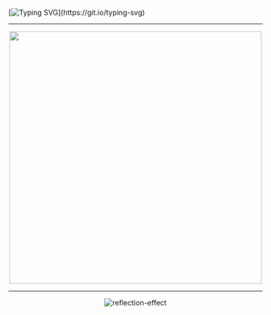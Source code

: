 
  
[![Typing SVG](https://readme-typing-svg.demolab.com?font=Fira+Code&size=18&pause=2500&color=20CD32&center=true&vCenter=true&width=435&lines=It's+hardware+that+makes+a+machine+fast.)](https://git.io/typing-svg)


<hr>

<p align="center">
<img src=https://user-images.githubusercontent.com/109821398/196277677-0fa0b2a4-6d2e-4e0c-ab20-b69b491baf3e.gif width="500" height="500"/>
<p/>
<hr>


<p align="center">

<img  src="https://fontmeme.com/permalink/221017/86b489348a0fbd6e5395f1e5d9af95cb.png" alt="reflection-effect" border="0"  >

<p/>

